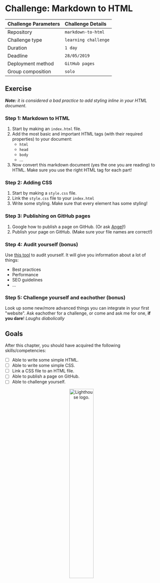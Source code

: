 # Challenge: Markdown to HTML

|Challenge Parameters  |Challenge Details              |
|:---------------------|:------------------------------|
|Repository            |`markdown-to-html`             |
|Challenge type        |`learning challenge`           |
|Duration              |`1 day`                        |
|Deadline              |`28/05/2019`                   |
|Deployment method     |`GitHub pages`                 |
|Group composition     |`solo`                         |


## Exercise

***Note:** it is considered a bad practice to add styling inline in your HTML document.*

### Step 1: Markdown to HTML

1. Start by making an `index.html` file.
1. Add the most basic and important HTML tags (with their required properties) to your document:
    * `html`
    * `head`
    * `body`
    * ...
1. Now convert this markdown document (yes the one you are reading) to HTML. Make sure you use the right HTML tag for each part!


### Step 2: Adding CSS

1. Start by making a `style.css` file.
1. Link the `style.css` file to your `index.html`
1. Write some styling. Make sure that every element has some styling!


### Step 3: Publishing on GitHub pages

1. Google how to publish a page on GitHub. (Or ask [Angel](https://github.com/AngelNedelchev)!)
1. Publish your page on GitHub. (Make sure your file names are correct!)


### Step 4: Audit yourself (bonus)

Use [this tool](https://developers.google.com/web/tools/lighthouse/) to audit yourself. It will give you information about a lot of things:
* Best practices
* Performance
* SEO guidelines
* ...


### Step 5: Challenge yourself and eachother (bonus)

Look up some new/more advanced things you can integrate in your first "website". Ask eachother for a challenge, or come and ask me for one, **if you dare**! *Laughs diabolically*


## Goals

After this chapter, you should have acquired the following skills/competencies:

- [ ] Able to write some simple HTML.
- [ ] Able to write some simple CSS.
- [ ] Link a CSS file to an HTML file.
- [ ] Able to publish a page on GitHub.
- [ ] Able to challenge yourself.

<p align ="center">
    <img width="40%" src="./assets/lighthouse.png" alt="Lighthouse logo.">
</p>